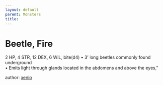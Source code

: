 ```yaml
---
layout: default
parent: Monsters
title:
---
```

# Beetle, Fire
2 HP, 4 STR, 12 DEX, 6 WIL, bite(d4)
• 3’ long beetles commonly found underground  
• Emits light through glands located in the abdomens and above the eyes,"





author: [xenio](https://xenioinabottle.blogspot.com/2021/02/classic-monsters-for-cairnito-part-1.html) 

